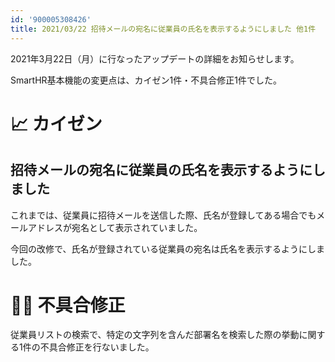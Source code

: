 ```yaml
---
id: '900005308426'
title: 2021/03/22 招待メールの宛名に従業員の氏名を表示するようにしました 他1件
---
```

2021年3月22日（月）に行なったアップデートの詳細をお知らせします。

SmartHR基本機能の変更点は、カイゼン1件・不具合修正1件でした。

# 📈 カイゼン

## 招待メールの宛名に従業員の氏名を表示するようにしました

これまでは、従業員に招待メールを送信した際、氏名が登録してある場合でもメールアドレスが宛名として表示されていました。

今回の改修で、氏名が登録されている従業員の宛名は氏名を表示するようにしました。

# 👨‍⚕️ 不具合修正

従業員リストの検索で、特定の文字列を含んだ部署名を検索した際の挙動に関する1件の不具合修正を行ないました。
